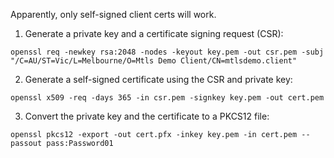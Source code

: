 ﻿Apparently, only self-signed client certs will work.
1. Generate a private key and a certificate signing request (CSR):
```
openssl req -newkey rsa:2048 -nodes -keyout key.pem -out csr.pem -subj "/C=AU/ST=Vic/L=Melbourne/O=Mtls Demo Client/CN=mtlsdemo.client"
```

2. Generate a self-signed certificate using the CSR and private key:
```
openssl x509 -req -days 365 -in csr.pem -signkey key.pem -out cert.pem
```

3. Convert the private key and the certificate to a PKCS12 file:
```
openssl pkcs12 -export -out cert.pfx -inkey key.pem -in cert.pem --passout pass:Password01
```
